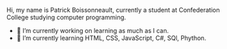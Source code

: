 Hi, my name is Patrick Boissonneault, currently a student at Confederation College studying computer programming.
- 🔭 I’m currently working on learning as much as I can.
- 🌱 I’m currently learning HTML, CSS, JavaScript, C#, SQl, Phython.
